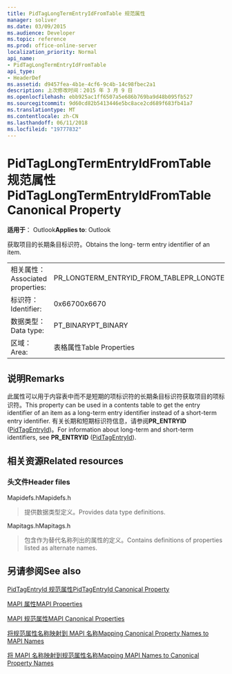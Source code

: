 ```yaml
---
title: PidTagLongTermEntryIdFromTable 规范属性
manager: soliver
ms.date: 03/09/2015
ms.audience: Developer
ms.topic: reference
ms.prod: office-online-server
localization_priority: Normal
api_name:
- PidTagLongTermEntryIdFromTable
api_type:
- HeaderDef
ms.assetid: d9457fea-4b1e-4cf6-9c4b-14c98fbec2a1
description: 上次修改时间：2015 年 3 月 9 日
ms.openlocfilehash: ebb925ac1ff6507a5e686b769ba9d48b095fb527
ms.sourcegitcommit: 9d60cd82b5413446e5bc8ace2cd689f683fb41a7
ms.translationtype: MT
ms.contentlocale: zh-CN
ms.lasthandoff: 06/11/2018
ms.locfileid: "19777832"
---
```

# <a name="pidtaglongtermentryidfromtable-canonical-property"></a><span data-ttu-id="127f2-103">PidTagLongTermEntryIdFromTable 规范属性</span><span class="sxs-lookup"><span data-stu-id="127f2-103">PidTagLongTermEntryIdFromTable Canonical Property</span></span>

  
  
<span data-ttu-id="127f2-104">**适用于**： Outlook</span><span class="sxs-lookup"><span data-stu-id="127f2-104">**Applies to**: Outlook</span></span> 
  
<span data-ttu-id="127f2-105">获取项目的长期条目标识符。</span><span class="sxs-lookup"><span data-stu-id="127f2-105">Obtains the long- term entry identifier of an item.</span></span>
  
|||
|:-----|:-----|
|<span data-ttu-id="127f2-106">相关属性：</span><span class="sxs-lookup"><span data-stu-id="127f2-106">Associated properties:</span></span>  <br/> |<span data-ttu-id="127f2-107">PR_LONGTERM_ENTRYID_FROM_TABLE</span><span class="sxs-lookup"><span data-stu-id="127f2-107">PR_LONGTERM_ENTRYID_FROM_TABLE</span></span>  <br/> |
|<span data-ttu-id="127f2-108">标识符：</span><span class="sxs-lookup"><span data-stu-id="127f2-108">Identifier:</span></span>  <br/> |<span data-ttu-id="127f2-109">0x6670</span><span class="sxs-lookup"><span data-stu-id="127f2-109">0x6670</span></span>  <br/> |
|<span data-ttu-id="127f2-110">数据类型：</span><span class="sxs-lookup"><span data-stu-id="127f2-110">Data type:</span></span>  <br/> |<span data-ttu-id="127f2-111">PT_BINARY</span><span class="sxs-lookup"><span data-stu-id="127f2-111">PT_BINARY</span></span>  <br/> |
|<span data-ttu-id="127f2-112">区域：</span><span class="sxs-lookup"><span data-stu-id="127f2-112">Area:</span></span>  <br/> |<span data-ttu-id="127f2-113">表格属性</span><span class="sxs-lookup"><span data-stu-id="127f2-113">Table Properties</span></span>  <br/> |
   
## <a name="remarks"></a><span data-ttu-id="127f2-114">说明</span><span class="sxs-lookup"><span data-stu-id="127f2-114">Remarks</span></span>

<span data-ttu-id="127f2-115">此属性可以用于内容表中而不是短期的项标识符的长期条目标识符获取项目的项标识符。</span><span class="sxs-lookup"><span data-stu-id="127f2-115">This property can be used in a contents table to get the entry identifier of an item as a long-term entry identifier instead of a short-term entry identifier.</span></span> <span data-ttu-id="127f2-116">有关长期和短期标识符信息，请参阅**PR_ENTRYID** ([PidTagEntryId](pidtagentryid-canonical-property.md))。</span><span class="sxs-lookup"><span data-stu-id="127f2-116">For information about long-term and short-term identifiers, see **PR_ENTRYID** ([PidTagEntryId](pidtagentryid-canonical-property.md)).</span></span>
  
## <a name="related-resources"></a><span data-ttu-id="127f2-117">相关资源</span><span class="sxs-lookup"><span data-stu-id="127f2-117">Related resources</span></span>

### <a name="header-files"></a><span data-ttu-id="127f2-118">头文件</span><span class="sxs-lookup"><span data-stu-id="127f2-118">Header files</span></span>

<span data-ttu-id="127f2-119">Mapidefs.h</span><span class="sxs-lookup"><span data-stu-id="127f2-119">Mapidefs.h</span></span>
  
> <span data-ttu-id="127f2-120">提供数据类型定义。</span><span class="sxs-lookup"><span data-stu-id="127f2-120">Provides data type definitions.</span></span>
    
<span data-ttu-id="127f2-121">Mapitags.h</span><span class="sxs-lookup"><span data-stu-id="127f2-121">Mapitags.h</span></span>
  
> <span data-ttu-id="127f2-122">包含作为替代名称列出的属性的定义。</span><span class="sxs-lookup"><span data-stu-id="127f2-122">Contains definitions of properties listed as alternate names.</span></span>
    
## <a name="see-also"></a><span data-ttu-id="127f2-123">另请参阅</span><span class="sxs-lookup"><span data-stu-id="127f2-123">See also</span></span>



[<span data-ttu-id="127f2-124">PidTagEntryId 规范属性</span><span class="sxs-lookup"><span data-stu-id="127f2-124">PidTagEntryId Canonical Property</span></span>](pidtagentryid-canonical-property.md)


[<span data-ttu-id="127f2-125">MAPI 属性</span><span class="sxs-lookup"><span data-stu-id="127f2-125">MAPI Properties</span></span>](mapi-properties.md)
  
[<span data-ttu-id="127f2-126">MAPI 规范属性</span><span class="sxs-lookup"><span data-stu-id="127f2-126">MAPI Canonical Properties</span></span>](mapi-canonical-properties.md)
  
[<span data-ttu-id="127f2-127">将规范属性名称映射到 MAPI 名称</span><span class="sxs-lookup"><span data-stu-id="127f2-127">Mapping Canonical Property Names to MAPI Names</span></span>](mapping-canonical-property-names-to-mapi-names.md)
  
[<span data-ttu-id="127f2-128">将 MAPI 名称映射到规范属性名称</span><span class="sxs-lookup"><span data-stu-id="127f2-128">Mapping MAPI Names to Canonical Property Names</span></span>](mapping-mapi-names-to-canonical-property-names.md)

